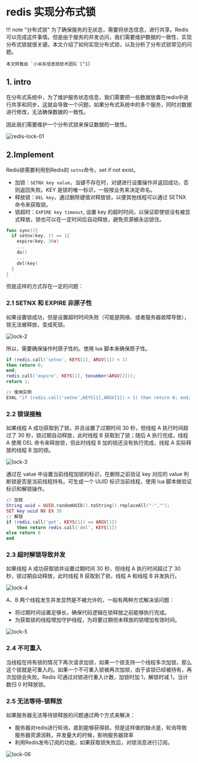 # redis 实现分布式锁

!!! note "分布式锁"
		为了确保服务的无状态，需要将状态信息，进行共享。Redis可以完成这件事情。但是由于服务的并发访问，我们需要维护数据的一致性，实现分布式锁就很关键。本文介绍了如何实现分布式锁，以及分析了分布式锁常见的问题。
		
    本文转载自 `小米系信息部技术团队`[^1]




[^1]: 参考原文：https://xiaomi-info.github.io/2019/12/17/redis-distributed-lock/
		


## 1. intro

在分布式系统中，为了维护服务状态信息，我们需要把一些数据放置在redis中进行共享和同步，这就会导致一个问题，如果分布式系统中的多个服务，同时对数据进行修改，无法确保数据的一致性。

因此我们需要维护一个分布式锁来保证数据的一致性。

![redis-lock-01](https://dist.lyneee.com/blog/2021-09-11-redis-lock-01.png)

## 2.Implement

Redis锁需要利用到Redis的 `setnx`命令，set if not exist。

- 加锁：`SETNX key value`，当键不存在时，对键进行设置操作并返回成功，否则返回失败。KEY 是锁的唯一标识，一般按业务来决定命名。
- 释放锁：`DEL key`，通过删除键值对释放锁，以便其他线程可以通过 SETNX 命令来获取锁。
- 锁超时：`EXPIRE key timeout`, 设置 key 的超时时间，以保证即使锁没有被显式释放，锁也可以在一定时间后自动释放，避免资源被永远锁住。

```go
func sync(){
  if setnx(key, 1) == 1{
    expire(key, 30s)
    ...
    do()
    ...
    del(key)
  }
}
```

但是这样的方式存在一定的问题：

### 2.1 SETNX 和 EXPIRE 非原子性

如果设置锁成功，但是设置超时时间失败（可能是网络、或者服务器故障导致），锁无法被释放，变成死锁。

![lock-2](https://dist.lyneee.com/blog/2021-09-11-redis-lock-02.png)

所以，需要确保操作时原子性的。使用 lua 脚本来确保原子性。

```lua
if (redis.call('setnx', KEYS[1], ARGV[1]) < 1)
then return 0;
end;
redis.call('expire', KEYS[1], tonumber(ARGV[2]));
return 1;

// 使用实例
EVAL "if (redis.call('setnx',KEYS[1],ARGV[1]) < 1) then return 0; end; redis.call('expire',KEYS[1],tonumber(ARGV[2])); return 1;" 1 key value 100

```

### 2.2 锁误接触

如果线程 A 成功获取到了锁，并且设置了过期时间 30 秒，但线程 A 执行时间超过了 30 秒，锁过期自动释放，此时线程 B 获取到了锁；随后 A 执行完成，线程 A 使用 DEL 命令来释放锁，但此时线程 B 加的锁还没有执行完成，线程 A 实际释放的线程 B 加的锁。

![lock-3](https://dist.lyneee.com/blog/2021-09-11-redis-lock-03.png)

通过在 value 中设置当前线程加锁的标识，在删除之前验证 key 对应的 value 判断锁是否是当前线程持有。可生成一个 UUID 标识当前线程，使用 lua 脚本做验证标识和解锁操作。

```lua
// 加锁
String uuid = UUID.randomUUID().toString().replaceAll("-","");
SET key uuid NX EX 30
// 解锁
if (redis.call('get', KEYS[1]) == ARGV[1])
    then return redis.call('del', KEYS[1])
else return 0
end
```

### 2.3 超时解锁导致并发

如果线程 A 成功获取锁并设置过期时间 30 秒，但线程 A 执行时间超过了 30 秒，锁过期自动释放，此时线程 B 获取到了锁，线程 A 和线程 B 并发执行。

![lock-4](https://dist.lyneee.com/blog/2021-09-11-redis-lock-04.png)

A、B 两个线程发生并发显然是不被允许的，一般有两种方式解决该问题：

- 将过期时间设置足够长，确保代码逻辑在锁释放之前能够执行完成。
- 为获取锁的线程增加守护线程，为将要过期但未释放的锁增加有效时间。

![lock-5](https://dist.lyneee.com/blog/2021-09-11-redis-lock-05.png)

### 2.4  不可重入

当线程在持有锁的情况下再次请求加锁，如果一个锁支持一个线程多次加锁，那么这个锁就是可重入的。如果一个不可重入锁被再次加锁，由于该锁已经被持有，再次加锁会失败。Redis 可通过对锁进行重入计数，加锁时加 1，解锁时减 1，当计数归 0 时释放锁。

### 2.5 无法等待-锁释放

如果服务器无法等待锁释放的问题通过两个方式来解决：

- 服务器对redis进行轮询，直到能够获得锁。但是这样做的缺点是，轮询导致服务器资源消耗，并发量大的时候，影响服务器效率
- 利用Redis发布订阅的功能，如果获取锁失败后，对锁消息进行订阅。

![lock-06](https://dist.lyneee.com/blog/2021-09-11-redis-lock-06.png)

